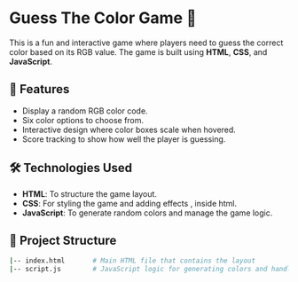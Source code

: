 # Guess The Color Game 🎨

This is a fun and interactive game where players need to guess the correct color based on its RGB value. The game is built using **HTML**, **CSS**, and **JavaScript**.

## 🚀 Features

- Display a random RGB color code.
- Six color options to choose from.
- Interactive design where color boxes scale when hovered.
- Score tracking to show how well the player is guessing.

## 🛠️ Technologies Used

- **HTML**: To structure the game layout.
- **CSS**: For styling the game and adding effects , inside html.
- **JavaScript**: To generate random colors and manage the game logic.

## 📂 Project Structure

```bash
|-- index.html       # Main HTML file that contains the layout
|-- script.js        # JavaScript logic for generating colors and handling user input
